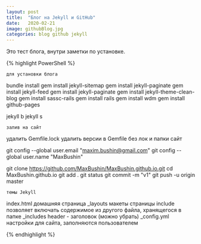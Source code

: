 ```yaml
---
layout: post
title:  "Блог на Jekyll и GitHub"
date:   2020-02-21
image: githubBlog.jpg
categories: blog github jekyll
---
```

<p class="intro">Это тест блога, внутри заметки по установке. </p>

{% highlight PowerShell %}

	для установки блога

bundle install
gem install jekyll-sitemap
gem install jekyll-paginate
gem install jekyll-feed
gem install jekyll-paginate
gem install jekyll-theme-clean-blog
gem install sassc-rails
gem install rails
gem install wdm
gem install github-pages


jekyll b
jekyll s



	залив на сайт

удалить Gemfile.lock
удалить версии в Gemfile
без лок и папки сайт

git config --global user.email "maxim.bushin@gmail.com"
git config --global user.name "MaxBushin"

git clone https://github.com/MaxBushin/MaxBushin.github.io.git
cd MaxBushin.github.io
git add .
git status
git commit -m "v1"
git push -u origin master



	темы Jekyll

index.html домашняя страница
_layouts макеты страницы
include позволяет включать содержимое из другого файла, хранящегося в папке _includes
  header - заголовок (можно убрать)
_config.yml настройки для сайта, заполняются пользователем

{% endhighlight %}

